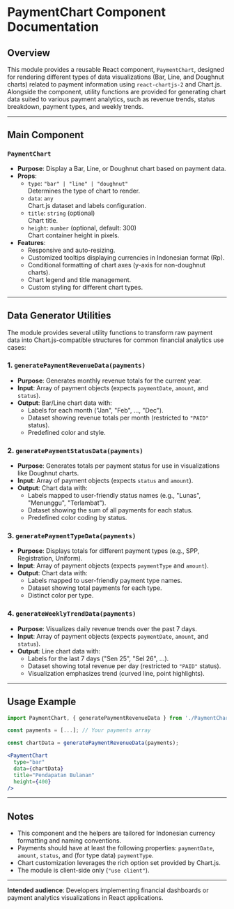 # PaymentChart Component Documentation

## Overview

This module provides a reusable React component, `PaymentChart`, designed for rendering different types of data visualizations (Bar, Line, and Doughnut charts) related to payment information using `react-chartjs-2` and Chart.js. Alongside the component, utility functions are provided for generating chart data suited to various payment analytics, such as revenue trends, status breakdown, payment types, and weekly trends.

---

## Main Component

### `PaymentChart`

- **Purpose**: Display a Bar, Line, or Doughnut chart based on payment data.
- **Props**:
  - `type`: `"bar" | "line" | "doughnut"`  
    Determines the type of chart to render.
  - `data`: `any`  
    Chart.js dataset and labels configuration.
  - `title`: `string` (optional)  
    Chart title.
  - `height`: `number` (optional, default: 300)  
    Chart container height in pixels.
- **Features**:
  - Responsive and auto-resizing.
  - Customized tooltips displaying currencies in Indonesian format (Rp).
  - Conditional formatting of chart axes (y-axis for non-doughnut charts).
  - Chart legend and title management.
  - Custom styling for different chart types.

---

## Data Generator Utilities

The module provides several utility functions to transform raw payment data into Chart.js-compatible structures for common financial analytics use cases:

### 1. `generatePaymentRevenueData(payments)`

- **Purpose**: Generates monthly revenue totals for the current year.
- **Input**: Array of payment objects (expects `paymentDate`, `amount`, and `status`).
- **Output**: Bar/Line chart data with:
  - Labels for each month ("Jan", "Feb", ..., "Dec").
  - Dataset showing revenue totals per month (restricted to `"PAID"` status).
  - Predefined color and style.

### 2. `generatePaymentStatusData(payments)`

- **Purpose**: Generates totals per payment status for use in visualizations like Doughnut charts.
- **Input**: Array of payment objects (expects `status` and `amount`).
- **Output**: Chart data with:
  - Labels mapped to user-friendly status names (e.g., "Lunas", "Menunggu", "Terlambat").
  - Dataset showing the sum of all payments for each status.
  - Predefined color coding by status.

### 3. `generatePaymentTypeData(payments)`

- **Purpose**: Displays totals for different payment types (e.g., SPP, Registration, Uniform).
- **Input**: Array of payment objects (expects `paymentType` and `amount`).
- **Output**: Chart data with:
  - Labels mapped to user-friendly payment type names.
  - Dataset showing total payments for each type.
  - Distinct color per type.

### 4. `generateWeeklyTrendData(payments)`

- **Purpose**: Visualizes daily revenue trends over the past 7 days.
- **Input**: Array of payment objects (expects `paymentDate`, `amount`, and `status`).
- **Output**: Line chart data with:
  - Labels for the last 7 days ("Sen 25", "Sel 26", ...).
  - Dataset showing total revenue per day (restricted to `"PAID"` status).
  - Visualization emphasizes trend (curved line, point highlights).

---

## Usage Example

```jsx
import PaymentChart, { generatePaymentRevenueData } from './PaymentChart';

const payments = [...]; // Your payments array

const chartData = generatePaymentRevenueData(payments);

<PaymentChart
  type="bar"
  data={chartData}
  title="Pendapatan Bulanan"
  height={400}
/>
```

---

## Notes

- This component and the helpers are tailored for Indonesian currency formatting and naming conventions.
- Payments should have at least the following properties: `paymentDate`, `amount`, `status`, and (for type data) `paymentType`.
- Chart customization leverages the rich option set provided by Chart.js.
- The module is client-side only (`"use client"`).

---

**Intended audience**: Developers implementing financial dashboards or payment analytics visualizations in React applications.
